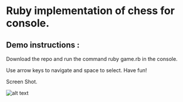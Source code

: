# Ruby implementation of chess for console.

## Demo instructions : 

Download the repo and run the command ruby game.rb in the console.

Use arrow keys to navigate and space to select. 
Have fun!


Screen Shot.


![alt text][logo]


[logo]: http://res.cloudinary.com/dayd3nm4v/image/upload/v1446148277/Screen_Shot_2015-10-29_at_12.50.43_PM_p7hvbi.png

